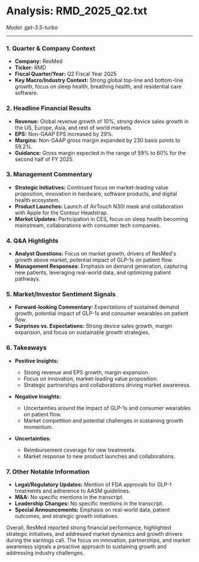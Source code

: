 # Analysis: RMD_2025_Q2.txt

*Model: gpt-3.5-turbo*

---

### 1. Quarter & Company Context
- **Company:** ResMed
- **Ticker:** RMD
- **Fiscal Quarter/Year:** Q2 Fiscal Year 2025
- **Key Macro/Industry Context:** Strong global top-line and bottom-line growth, focus on sleep health, breathing health, and residential care software.

### 2. Headline Financial Results
- **Revenue:** Global revenue growth of 10%, strong device sales growth in the US, Europe, Asia, and rest of world markets.
- **EPS:** Non-GAAP EPS increased by 29%.
- **Margins:** Non-GAAP gross margin expanded by 230 basis points to 59.2%.
- **Guidance:** Gross margin expected in the range of 59% to 60% for the second half of FY 2025.

### 3. Management Commentary
- **Strategic Initiatives:** Continued focus on market-leading value proposition, innovation in hardware, software products, and digital health ecosystem.
- **Product Launches:** Launch of AirTouch N30i mask and collaboration with Apple for the Contour Headstrap.
- **Market Updates:** Participation in CES, focus on sleep health becoming mainstream, collaborations with consumer tech companies.

### 4. Q&A Highlights
- **Analyst Questions:** Focus on market growth, drivers of ResMed's growth above market, potential impact of GLP-1s on patient flow.
- **Management Responses:** Emphasis on demand generation, capturing new patients, leveraging real-world data, and optimizing patient pathways.

### 5. Market/Investor Sentiment Signals
- **Forward-looking Commentary:** Expectations of sustained demand growth, potential impact of GLP-1s and consumer wearables on patient flow.
- **Surprises vs. Expectations:** Strong device sales growth, margin expansion, and focus on sustainable growth strategies.

### 6. Takeaways
- **Positive Insights:**
  - Strong revenue and EPS growth, margin expansion.
  - Focus on innovation, market-leading value proposition.
  - Strategic partnerships and collaborations driving market awareness.

- **Negative Insights:**
  - Uncertainties around the impact of GLP-1s and consumer wearables on patient flow.
  - Market competition and potential challenges in sustaining growth momentum.

- **Uncertainties:**
  - Reimbursement coverage for new treatments.
  - Market response to new product launches and collaborations.

### 7. Other Notable Information
- **Legal/Regulatory Updates:** Mention of FDA approvals for GLP-1 treatments and adherence to AASM guidelines.
- **M&A:** No specific mentions in the transcript.
- **Leadership Changes:** No specific mentions in the transcript.
- **Special Announcements:** Emphasis on real-world data, patient outcomes, and strategic growth initiatives.

Overall, ResMed reported strong financial performance, highlighted strategic initiatives, and addressed market dynamics and growth drivers during the earnings call. The focus on innovation, partnerships, and market awareness signals a proactive approach to sustaining growth and addressing industry challenges.